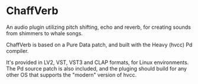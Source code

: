 # ChaffVerb
An audio plugin utilizing pitch shifting, echo and reverb, for creating sounds from shimmers to whale songs. 

ChaffVerb is based on a Pure Data patch, and built with the Heavy (hvcc) Pd compiler.

It's provided in LV2, VST, VST3 and CLAP formats, for Linux environments. The Pd source patch is also included, and the pluging should build for any other OS that supports the "modern" version of hvcc.
